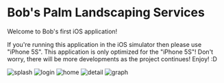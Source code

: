 # Bob's Palm Landscaping Services

Welcome to Bob's first iOS application! 

If you're running this application in the iOS simulator then please use "iPhone 5S". This application is only optimized for the "iPhone 5S"! Don't worry, there will be more developments as the project continues! Enjoy! :D

![splash](https://cloud.githubusercontent.com/assets/11342527/7515132/09e1d6c6-f479-11e4-8aa6-5cb5d8908d12.png)
![login](https://cloud.githubusercontent.com/assets/11342527/7515135/09fc00f0-f479-11e4-9fbb-54a6d60896a6.png)
![home](https://cloud.githubusercontent.com/assets/11342527/7515133/09f1c61c-f479-11e4-907f-0a02e7fa670f.png)
![detail](https://cloud.githubusercontent.com/assets/11342527/7515136/09fc8750-f479-11e4-9959-ce45aa59de32.png)
![graph](https://cloud.githubusercontent.com/assets/11342527/7515134/09fb91c4-f479-11e4-8211-fd77ffa9cbbe.png)


